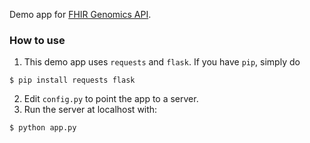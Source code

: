 Demo app for [FHIR Genomics API](https://github.com/dsrcl/fhir-genomics).

### How to use
1. This demo app uses `requests` and `flask`. If you have `pip`, simply do
```
$ pip install requests flask
```
2. Edit `config.py` to point the app to a server.
3. Run the server at localhost with:
```
$ python app.py
```
